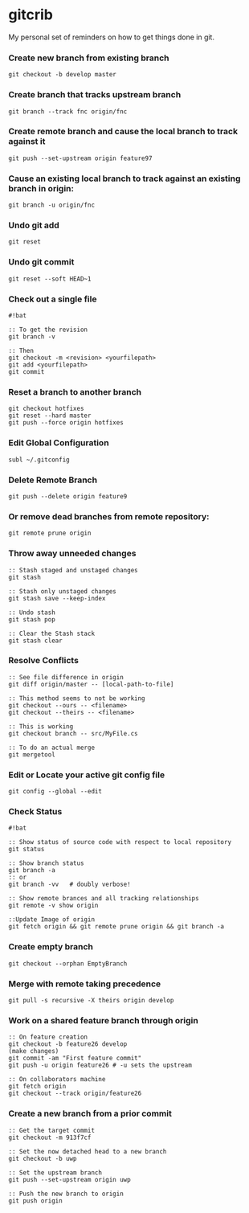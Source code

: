 gitcrib
======================

My personal set of reminders on how to get things done in git.

### Create new branch from existing branch
```
git checkout -b develop master
```

### Create branch that tracks upstream branch
```
git branch --track fnc origin/fnc
```

### Create remote branch and cause the local branch to track against it
```
git push --set-upstream origin feature97
```

### Cause an existing local branch to track against an existing branch in origin:
```
git branch -u origin/fnc
```

### Undo git add
```
git reset
```

### Undo git commit
```
git reset --soft HEAD~1
```


### Check out a single file
```
#!bat

:: To get the revision
git branch -v

:: Then
git checkout -m <revision> <yourfilepath>
git add <yourfilepath>
git commit
```

### Reset a branch to another branch

```
git checkout hotfixes
git reset --hard master
git push --force origin hotfixes
```

### Edit Global Configuration
```
subl ~/.gitconfig
```

### Delete Remote Branch
```
git push --delete origin feature9
```
 
### Or remove dead branches from remote repository:
```
git remote prune origin
```


### Throw away unneeded changes
```
:: Stash staged and unstaged changes
git stash
 
:: Stash only unstaged changes
git stash save --keep-index
 
:: Undo stash
git stash pop
 
:: Clear the Stash stack
git stash clear
```

### Resolve Conflicts
```
:: See file difference in origin
git diff origin/master -- [local-path-to-file]

:: This method seems to not be working
git checkout --ours -- <filename>
git checkout --theirs -- <filename>
 
:: This is working
git checkout branch -- src/MyFile.cs
 
:: To do an actual merge
git mergetool
```

### Edit or Locate your active git config file 
```
git config --global --edit
```

### Check Status
```
#!bat

:: Show status of source code with respect to local repository
git status
 
:: Show branch status
git branch -a
:: or
git branch -vv   # doubly verbose!
 
:: Show remote brances and all tracking relationships
git remote -v show origin
 
::Update Image of origin 
git fetch origin && git remote prune origin && git branch -a
```

### Create empty branch
```
git checkout --orphan EmptyBranch
```

### Merge with remote taking precedence
```
git pull -s recursive -X theirs origin develop
```

### Work on a shared feature branch through origin
```
:: On feature creation
git checkout -b feature26 develop
(make changes)
git commit -am "First feature commit"
git push -u origin feature26 # -u sets the upstream
 
:: On collaborators machine
git fetch origin
git checkout --track origin/feature26
```

### Create a new branch from a prior commit
```
:: Get the target commit
git checkout -m 913f7cf

:: Set the now detached head to a new branch
git checkout -b uwp

:: Set the upstream branch
git push --set-upstream origin uwp

:: Push the new branch to origin
git push origin
```
